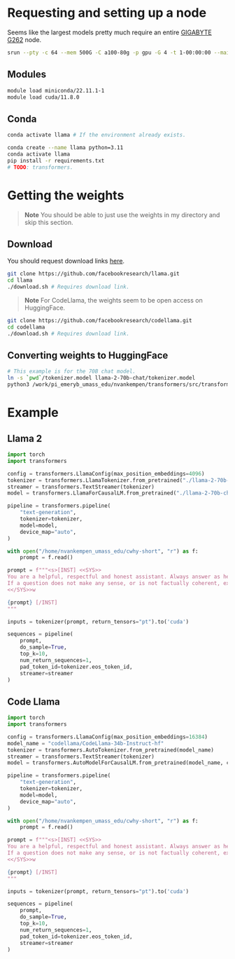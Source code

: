 # Requesting and setting up a node

Seems like the largest models pretty much require an entire
[GIGABYTE G262](https://docs.unity.rc.umass.edu/technical/nodelist.html) node.

```bash
srun --pty -c 64 --mem 500G -C a100-80g -p gpu -G 4 -t 1-00:00:00 --mail-type=BEGIN zsh
```

## Modules

```bash
module load miniconda/22.11.1-1
module load cuda/11.8.0
```

## Conda

```bash
conda activate llama # If the environment already exists.

conda create --name llama python=3.11
conda activate llama
pip install -r requirements.txt
# TODO: transformers.
```

# Getting the weights

> **Note**
> You should be able to just use the weights in my directory and skip this section.

## Download

You should request download links [here](https://ai.meta.com/resources/models-and-libraries/llama-downloads/).

```bash
git clone https://github.com/facebookresearch/llama.git
cd llama
./download.sh # Requires download link.
```

> **Note**
> For CodeLlama, the weights seem to be open access on HuggingFace.

```bash
git clone https://github.com/facebookresearch/codellama.git
cd codellama
./download.sh # Requires download link.
```

## Converting weights to HuggingFace

```bash
# This example is for the 70B chat model.
ln -s `pwd`/tokenizer.model llama-2-70b-chat/tokenizer.model
python3 /work/pi_emeryb_umass_edu/nvankempen/transformers/src/transformers/models/llama/convert_llama_weights_to_hf.py --input_dir llama-2-70b-chat/ --model_size 70B --output_dir llama-2-70b-chat-hf
```

# Example

## Llama 2

```python
import torch
import transformers

config = transformers.LlamaConfig(max_position_embeddings=4096)
tokenizer = transformers.LlamaTokenizer.from_pretrained("./llama-2-70b-chat-hf")
streamer = transformers.TextStreamer(tokenizer)
model = transformers.LlamaForCausalLM.from_pretrained("./llama-2-70b-chat-hf", config=config, device_map="auto")

pipeline = transformers.pipeline(
    "text-generation",
    tokenizer=tokenizer,
    model=model,
    device_map="auto",
)

with open("/home/nvankempen_umass_edu/cwhy-short", "r") as f:
    prompt = f.read()

prompt = f"""<s>[INST] <<SYS>>
You are a helpful, respectful and honest assistant. Always answer as helpfully as possible, while being safe. Your answers should not include any harmful, unethical, racist, sexist, toxic, dangerous, or illegal content. Please ensure that your responses are socially unbiased and positive in nature.
If a question does not make any sense, or is not factually coherent, explain why instead of answering something not correct. If you don't know the answer to a question, please don't share false information.
<</SYS>>w

{prompt} [/INST]
"""

inputs = tokenizer(prompt, return_tensors="pt").to('cuda')

sequences = pipeline(
    prompt,
    do_sample=True,
    top_k=10,
    num_return_sequences=1,
    pad_token_id=tokenizer.eos_token_id,
    streamer=streamer
)
```

## Code Llama

```python
import torch
import transformers

config = transformers.LlamaConfig(max_position_embeddings=16384)
model_name = "codellama/CodeLlama-34b-Instruct-hf"
tokenizer = transformers.AutoTokenizer.from_pretrained(model_name)
streamer = transformers.TextStreamer(tokenizer)
model = transformers.AutoModelForCausalLM.from_pretrained(model_name, config=config, device_map="auto")

pipeline = transformers.pipeline(
    "text-generation",
    tokenizer=tokenizer,
    model=model,
    device_map="auto",
)

with open("/home/nvankempen_umass_edu/cwhy-short", "r") as f:
    prompt = f.read()

prompt = f"""<s>[INST] <<SYS>>
You are a helpful, respectful and honest assistant. Always answer as helpfully as possible, while being safe. Your answers should not include any harmful, unethical, racist, sexist, toxic, dangerous, or illegal content. Please ensure that your responses are socially unbiased and positive in nature.
If a question does not make any sense, or is not factually coherent, explain why instead of answering something not correct. If you don't know the answer to a question, please don't share false information.
<</SYS>>w

{prompt} [/INST]
"""

inputs = tokenizer(prompt, return_tensors="pt").to('cuda')

sequences = pipeline(
    prompt,
    do_sample=True,
    top_k=10,
    num_return_sequences=1,
    pad_token_id=tokenizer.eos_token_id,
    streamer=streamer
)
```
